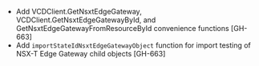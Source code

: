 * Add VCDClient.GetNsxtEdgeGateway, VCDClient.GetNsxtEdgeGatewayById, and
  GetNsxtEdgeGatewayFromResourceById convenience functions [GH-663]
* Add `importStateIdNsxtEdgeGatewayObject` function for import testing of NSX-T Edge Gateway child
  objects [GH-663]
